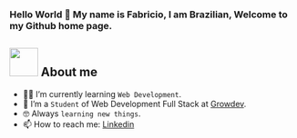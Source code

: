 ### Hello World 👋 My name is Fabricio, I am Brazilian, Welcome to my Github home page.

## <picture><img src = "https://github.com/7oSkaaa/7oSkaaa/blob/main/Images/about_me.gif?raw=true" width = 50px></picture> About me

- :student: I’m currently learning `Web Development`.
- :school: I’m a `Student` of Web Development Full Stack at <a href="https://growdev.com.br" target="_blank">Growdev</a>.
- :nerd_face: Always `learning new things`.
- 📫 How to reach me: <a href="https://www.linkedin.com/in/fabricioarnecke/" target="_blank">Linkedin</a>

